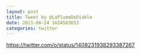 ```yaml
--- 
layout: post 
title: Tweet by @LaPlumeDeDiable 
date: 2021-06-24 1624583653 
categories: twitter 
--- 
```

https://twitter.com/o/status/1408231938293387267